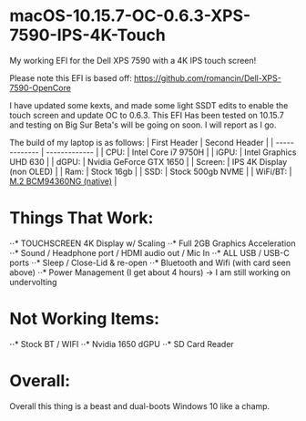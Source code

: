 # macOS-10.15.7-OC-0.6.3-XPS-7590-IPS-4K-Touch
My working EFI for the Dell XPS 7590 with a 4K IPS touch screen!

Please note this EFI is based off: https://github.com/romancin/Dell-XPS-7590-OpenCore

I have updated some kexts, and made some light SSDT edits to enable the touch screen and update OC to 0.6.3.
This EFI Has been tested on 10.15.7 and testing on Big Sur Beta's will be going on soon. I will report as I go.

The build of my laptop is as follows:
| First Header  | Second Header |
| ------------- | ------------- |
| CPU:   | Intel Core i7 9750H  |
| iGPU:   | Intel Graphics UHD 630  |
| dGPU:  | Nvidia GeForce GTX 1650  |
| Screen:  | IPS 4K Display (non OLED)  |
| Ram:  | Stock 16gb  |
| SSD:  | Stock 500gb NVME  |
| WiFi/BT: | [M.2 BCM94360NG (native)](https://www.ebay.com/itm/M-2-NGFF-Network-Card-for-Broadcom-BCM94360NG-better-than-BCM94352Z-DW1560-BT4-0/264663343680?ssPageName=STRK%3AMEBIDX%3AIT&_trksid=p2057872.m2749.l2649) |

# Things That Work:
⋅⋅* TOUCHSCREEN 4K Display w/ Scaling
⋅⋅* Full 2GB Graphics Acceleration
⋅⋅* Sound / Headphone port / HDMI audio out / Mic In
⋅⋅* ALL USB / USB-C ports
⋅⋅* Sleep / Close-Lid & re-open
⋅⋅* Bluetooth and Wifi (with card seen above)
⋅⋅* Power Management (I get about 4 hours) -> I am still working on undervolting

# Not Working Items:
⋅⋅* Stock BT / WIFI
⋅⋅* Nvidia 1650 dGPU
⋅⋅* SD Card Reader

# Overall:
Overall this thing is a beast and dual-boots Windows 10 like a champ. 
